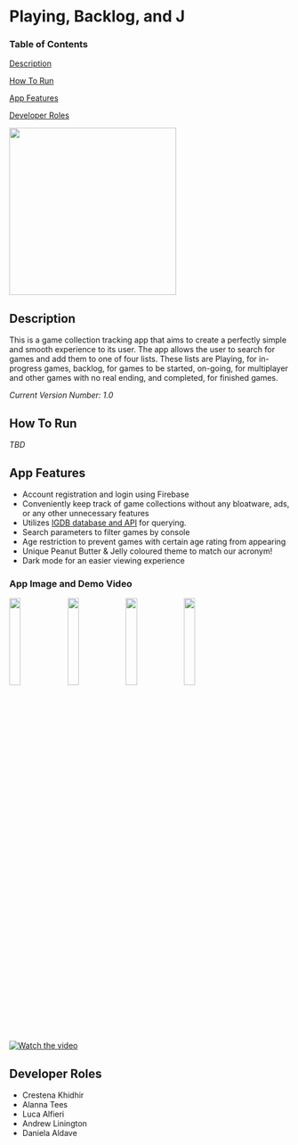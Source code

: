 # Playing, Backlog, and J 
### Table of Contents
[Description](https://github.com/CK-28/PlayingBacklog-J#description)

[How To Run](https://github.com/CK-28/PlayingBacklog-J#how-to-run)

[App Features](https://github.com/CK-28/PlayingBacklog-J#app-features)

[Developer Roles](https://github.com/CK-28/PlayingBacklog-J#developer-roles)

<img src="https://github.com/CK-28/PlayingBacklog-J/blob/main/Media/PBJLogo.png"  width="300" height="300">

## Description
This is a game collection tracking app that aims to create a perfectly simple and smooth experience to its user. The app allows the user to search for games and add them to one of four lists. These lists are Playing, for in-progress games, backlog, for games to be started, on-going, for multiplayer and other games with no real ending, and completed, for finished games.

*Current Version Number: 1.0*

## How To Run
*TBD*

## App Features
- Account registration and login using Firebase
- Conveniently keep track of game collections without any bloatware, ads, or any other unnecessary features
- Utilizes [IGDB database and API](https://api-docs.igdb.com/#getting-started) for querying.
- Search parameters to filter games by console
- Age restriction to prevent games with certain age rating from appearing
- Unique Peanut Butter & Jelly coloured theme to match our acronym!
- Dark mode for an easier viewing experience

### App Image and Demo Video
<div>
 <img src="https://github.com/CK-28/PlayingBacklog-J/blob/main/Media/MainPage.jpg" style="width:20%">
 <img src="https://github.com/CK-28/PlayingBacklog-J/blob/main/Media/SearchPage.png" style="width:20%">
 <img src="https://github.com/CK-28/PlayingBacklog-J/blob/main/Media/GamePage.jpg" style="width:20%">
 <img src="https://github.com/CK-28/PlayingBacklog-J/blob/main/Media/ProfilePage.jpg" style="width:20%">
</div>

[![Watch the video](https://github.com/CK-28/PlayingBacklog-J/blob/main/Media/LoginPage.jpg)](https://youtube.com/shorts/yMXdztChkfs?feature=share)

## Developer Roles
 - Crestena Khidhir
 - Alanna Tees
 - Luca Alfieri
 - Andrew Linington
 - Daniela Aldave
